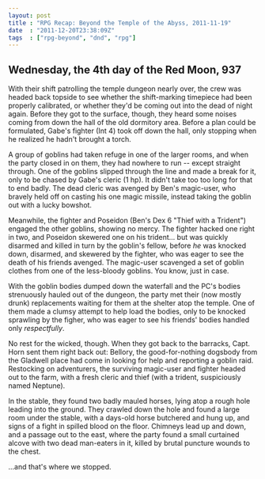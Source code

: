 ```yaml
---
layout: post
title : "RPG Recap: Beyond the Temple of the Abyss, 2011-11-19"
date  : "2011-12-20T23:38:09Z"
tags  : ["rpg-beyond", "dnd", "rpg"]
---
```

## Wednesday, the 4th day of the Red Moon, 937

With their shift patrolling the temple dungeon nearly over, the crew was headed
back topside to see whether the shift-marking timepiece had been properly
calibrated, or whether they'd be coming out into the dead of night again.
Before they got to the surface, though, they heard some noises coming from down
the hall of the old dormitory area.  Before a plan could be formulated, Gabe's
fighter (Int 4) took off down the hall, only stopping when he realized he
hadn't brought a torch.

A group of goblins had taken refuge in one of the larger rooms, and when the
party closed in on them, they had nowhere to run -- except straight through.
One of the goblins slipped through the line and made a break for it, only to be
chased by Gabe's cleric (1 hp).  It didn't take too too long for that to end
badly.  The dead cleric was avenged by Ben's magic-user, who bravely held off
on casting his one magic missile, instead taking the goblin out with a lucky
bowshot.

Meanwhile, the fighter and Poseidon (Ben's Dex 6 "Thief with a Trident")
engaged the other goblins, showing no mercy.  The fighter hacked one right in
two, and Poseidon skewered one on his trident... but was quickly disarmed and
killed in turn by the goblin's fellow, before *he* was knocked down, disarmed,
and skewered by the fighter, who was eager to see the death of his friends
avenged.  The magic-user scavenged a set of goblin clothes from one of the
less-bloody goblins.  You know, just in case.

With the goblin bodies dumped down the waterfall and the PC's bodies
strenuously hauled out of the dungeon, the party met their (now mostly drunk)
replacements waiting for them at the shelter atop the temple.  One of them made
a clumsy attempt to help load the bodies, only to be knocked sprawling by the
figher, who was eager to see his friends' bodies handled only *respectfully*.

No rest for the wicked, though.  When they got back to the barracks, Capt. Horn
sent them right back out:  Bellory, the good-for-nothing dogsbody from the
Gladwell place had come in looking for help and reporting a goblin raid.
Restocking on adventurers, the surviving magic-user and fighter headed out to
the farm, with a fresh cleric and thief (with a trident, suspiciously named
Neptune).

In the stable, they found two badly mauled horses, lying atop a rough hole
leading into the ground.  They crawled down the hole and found a large room
under the stable, with a days-old horse butchered and hung up, and signs of a
fight in spilled blood on the floor.  Chimneys lead up and down, and a passage
out to the east, where the party found a small curtained alcove with two dead
man-eaters in it, killed by brutal puncture wounds to the chest.

...and that's where we stopped.

